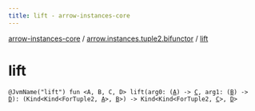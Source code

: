 ```yaml
---
title: lift - arrow-instances-core
---
```


[arrow-instances-core](../index.html) / [arrow.instances.tuple2.bifunctor](index.html) / [lift](./lift.html)

# lift

`@JvmName("lift") fun <A, B, C, D> lift(arg0: (`[`A`](lift.html#A)`) -> `[`C`](lift.html#C)`, arg1: (`[`B`](lift.html#B)`) -> `[`D`](lift.html#D)`): (Kind<Kind<ForTuple2, `[`A`](lift.html#A)`>, `[`B`](lift.html#B)`>) -> Kind<Kind<ForTuple2, `[`C`](lift.html#C)`>, `[`D`](lift.html#D)`>`